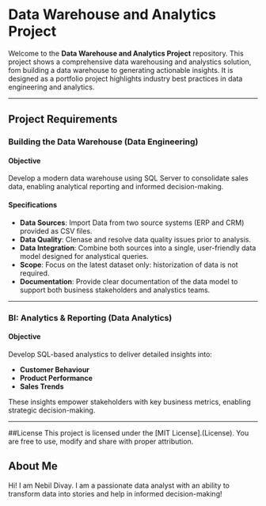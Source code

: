 # Data Warehouse and Analytics Project

Welcome to the **Data Warehouse and Analytics Project** repository.
This project shows a comprehensive data warehousing and analystics solution, fom building a data warehouse to generating actionable insights. It is designed as a portfolio project highlights industry best practices in data engineering and analytics.

---

## Project Requirements

### Building the Data Warehouse (Data Engineering)

#### Objective
Develop a modern data warehouse using SQL Server to consolidate sales data, enabling analytical reporting and informed decision-making.

#### Specifications

- **Data Sources**: Import Data from two source systems (ERP and CRM) provided as CSV files.
- **Data Quality**: Clenase and resolve data quality issues prior to analysis.
- **Data Integration**: Combine both sources into a single, user-friendly data model designed for analystical queries.
- **Scope**: Focus on the latest dataset only: historization of data is not required.
- **Documentation**: Provide clear documentation of the data model to support both business stakeholders and analystics teams.

---

### BI: Analytics & Reporting (Data Analytics)

#### Objective
Develop SQL-based analystics to deliver detailed insights into:
- **Customer Behaviour**
- **Product Performance**
- **Sales Trends**

These insights empower stakeholders with key business metrics, enabling strategic decision-making.

---


##License
This project is licensed under the [MIT License].(License). You are free to use, modify and share with proper attribution.

## About Me
Hi! I am Nebil Divay. I am a passionate data analyst with an ability to transform data into stories and help in informed decision-making!


